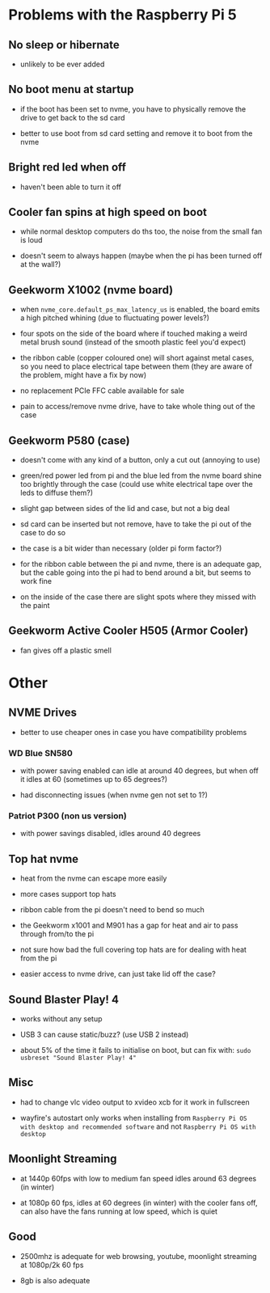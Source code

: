 # Problems with the Raspberry Pi 5

## No sleep or hibernate

* unlikely to be ever added

## No boot menu at startup

* if the boot has been set to nvme, you have to physically remove the drive to get back to the sd card

* better to use boot from sd card setting and remove it to boot from the nvme

## Bright red led when off

* haven't been able to turn it off

## Cooler fan spins at high speed on boot

* while normal desktop computers do ths too, the noise from the small fan is loud

* doesn't seem to always happen (maybe when the pi has been turned off at the wall?)

## Geekworm X1002 (nvme board)

* when `nvme_core.default_ps_max_latency_us` is enabled, the board emits a high pitched whining (due to fluctuating power levels?)

* four spots on the side of the board where if touched making a weird metal brush sound (instead of the smooth plastic feel you'd expect)

* the ribbon cable (copper coloured one) will short against metal cases, so you need to place electrical tape between them (they are aware of the problem, might have a fix by now)

* no replacement PCIe FFC cable available for sale

* pain to access/remove nvme drive, have to take whole thing out of the case

## Geekworm P580 (case)

* doesn't come with any kind of a button, only a cut out (annoying to use)

* green/red power led from pi and the blue led from the nvme board shine too brightly through the case (could use white electrical tape over the leds to diffuse them?)

* slight gap between sides of the lid and case, but not a big deal

* sd card can be inserted but not remove, have to take the pi out of the case to do so

* the case is a bit wider than necessary (older pi form factor?)

* for the ribbon cable between the pi and nvme, there is an adequate gap, but the cable going into the pi had to bend around a bit, but seems to work fine

* on the inside of the case there are slight spots where they missed with the paint

## Geekworm Active Cooler H505 (Armor Cooler)

* fan gives off a plastic smell

# Other

## NVME Drives

* better to use cheaper ones in case you have compatibility problems

### WD Blue SN580

* with power saving enabled can idle at around 40 degrees, but when off it idles at 60 (sometimes up to 65 degrees?)

* had disconnecting issues (when nvme gen not set to 1?)

### Patriot P300 (non us version)

* with power savings disabled, idles around 40 degrees

## Top hat nvme

* heat from the nvme can escape more easily

* more cases support top hats

* ribbon cable from the pi doesn't need to bend so much

* the Geekworm x1001 and M901 has a gap for heat and air to pass through from/to the pi

* not sure how bad the full covering top hats are for dealing with heat from the pi

* easier access to nvme drive, can just take lid off the case?

## Sound Blaster Play! 4

* works without any setup

* USB 3 can cause static/buzz? (use USB 2 instead)

* about 5% of the time it fails to initialise on boot, but can fix with: `sudo usbreset "Sound Blaster Play! 4"`


## Misc

* had to change vlc video output to xvideo xcb for it work in fullscreen

* wayfire's autostart only works when installing from `Raspberry Pi OS with desktop and recommended software` and not `Raspberry Pi OS with desktop`

## Moonlight Streaming

* at 1440p 60fps with low to medium fan speed idles around 63 degrees (in winter)

* at 1080p 60 fps, idles at 60 degrees (in winter) with the cooler fans off, can also have the fans running at low speed, which is quiet

## Good

* 2500mhz is adequate for web browsing, youtube, moonlight streaming at 1080p/2k 60 fps

* 8gb is also adequate

